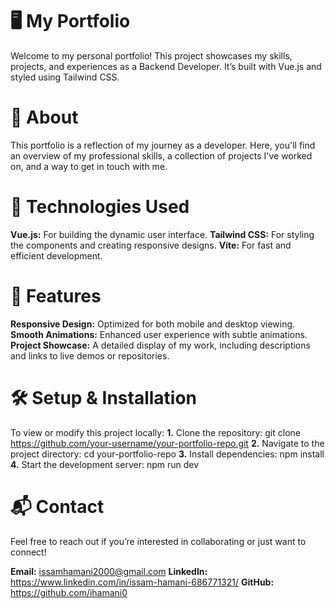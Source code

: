 # 🖥️ My Portfolio

Welcome to my personal portfolio! This project showcases my skills, projects, and experiences as a Backend Developer. It’s built with Vue.js and styled using Tailwind CSS.

# 📜 About

This portfolio is a reflection of my journey as a developer. Here, you'll find an overview of my professional skills, a collection of projects I've worked on, and a way to get in touch with me.

# 🚀 Technologies Used

**Vue.js:** For building the dynamic user interface.
**Tailwind CSS:** For styling the components and creating responsive designs.
**Vite:** For fast and efficient development.

# 🌟 Features

**Responsive Design:** Optimized for both mobile and desktop viewing.
**Smooth Animations:** Enhanced user experience with subtle animations.
**Project Showcase:** A detailed display of my work, including descriptions and links to live demos or repositories.

# 🛠️ Setup & Installation

To view or modify this project locally:
**1.** Clone the repository:
git clone https://github.com/your-username/your-portfolio-repo.git
**2.** Navigate to the project directory:
cd your-portfolio-repo
**3.** Install dependencies:
npm install
**4.** Start the development server:
npm run dev

# 📬 Contact

Feel free to reach out if you’re interested in collaborating or just want to connect!

**Email:** issamhamani2000@gmail.com
**LinkedIn:** https://www.linkedin.com/in/issam-hamani-686771321/
**GitHub:** https://github.com/ihamani0

